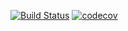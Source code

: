 [![Build Status](https://travis-ci.com/encryptededdy/754_AS3.svg?token=yWUrDYvrGQFpxBXqf7zH&branch=master)](https://travis-ci.com/encryptededdy/754_AS3)
[![codecov](https://codecov.io/gh/encryptededdy/754_AS3/branch/master/graph/badge.svg?token=sJiyXDEz6u)](https://codecov.io/gh/encryptededdy/754_AS3)